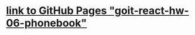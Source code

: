 # [link to GitHub Pages "goit-react-hw-06-phonebook"](https://dimamarjan.github.io/goit-react-hw-06-phonebook 'Задание goit-react-hw-06-phonebook')

